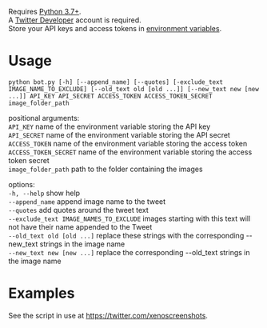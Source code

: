 Requires [Python 3.7+](https://www.python.org/downloads/).  
A [Twitter Developer](https://developer.twitter.com) account is required.  
Store your API keys and access tokens in [environment variables](https://en.wikipedia.org/wiki/Environment_variable?&useskin=vector).  

# Usage
`python bot.py [-h] [--append_name] [--quotes] [-exclude_text IMAGE_NAME_TO_EXCLUDE] [--old_text old [old ...]] [--new_text new [new ...]] API_KEY API_SECRET ACCESS_TOKEN ACCESS_TOKEN_SECRET image_folder_path`

positional arguments:  
  `API_KEY`               name of the environment variable storing the API key  
  `API_SECRET`            name of the environment variable storing the API secret  
  `ACCESS_TOKEN`          name of the environment variable storing the access token  
  `ACCESS_TOKEN_SECRET`   name of the environment variable storing the access token secret  
  `image_folder_path`     path to the folder containing the images  

options:  
  `-h, --help`                                show help  
  `--append_name`                             append image name to the tweet  
  `--quotes`                                  add quotes around the tweet text  
  `--exclude_text IMAGE_NAMES_TO_EXCLUDE`     images starting with this text will not have their name appended to the Tweet  
  `--old_text old [old ...]`                  replace these strings with the corresponding --new_text strings in the image name  
  `--new_text new [new ...]`                  replace the corresponding --old_text strings in the image name  

# Examples
See the script in use at https://twitter.com/xenoscreenshots.
